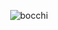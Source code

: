 <p align="center">
<img src="https://64.media.tumblr.com/cc107da2423795405066e8db77a0af28/47560aa11ed1f6fb-c3/s640x960/81ba19d60ac985f6196be84fd8a10830bb0d5e74.gif" alt="bocchi" />
</p>

<!-- 
- 👋 Hi, I’m @hitorigoto
- 👀 I’m interested in ...
- 🌱 I’m currently learning ...
- 💞️ I’m looking to collaborate on ...
- 📫 How to reach me ... 
-->

<!---
hitorigoto/hitorigoto is a ✨ special ✨ repository because its `README.md` (this file) appears on your GitHub profile.
You can click the Preview link to take a look at your changes.
--->
